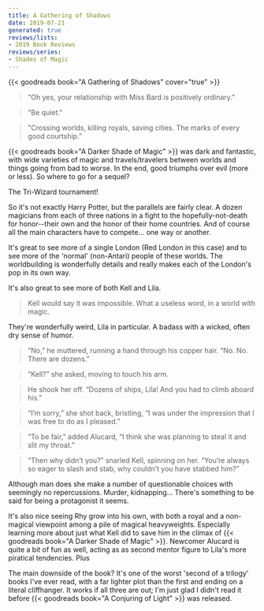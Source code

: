 ```yaml
---
title: A Gathering of Shadows
date: 2019-07-21
generated: true
reviews/lists:
- 2019 Book Reviews
reviews/series:
- Shades of Magic
---
```

{{< goodreads book="A Gathering of Shadows" cover="true" >}}

>  “Oh yes, your relationship with Miss Bard is positively ordinary."  

> "Be quiet."  

> "Crossing worlds, killing royals, saving cities. The marks of every good courtship.”  

<!--more-->

{{< goodreads book="A Darker Shade of Magic" >}} was dark and fantastic, with wide varieties of magic and travels/travelers between worlds and things going from bad to worse. In the end, good triumphs over evil (more or less). So where to go for a sequel?  

The Tri-Wizard tournament!  

So it's not exactly Harry Potter, but the parallels are fairly clear. A dozen magicians from each of three nations in a fight to the hopefully-not-death for honor--their own and the honor of their home countries. And of course all the main characters have to compete... one way or another.  

It's great to see more of a single London (Red London in this case) and to see more of the 'normal' (non-Antari) people of these worlds. The worldbuilding is wonderfully details and really makes each of the London's pop in its own way.  

It's also great to see more of both Kell and Lila.  

> Kell would say it was impossible. What a useless word, in a world with magic.  

They're wonderfully weird, Lila in particular. A badass with a wicked, often dry sense of humor.  

> “No,” he muttered, running a hand through his copper hair. “No. No. There are dozens.”  

> “Kell?” she asked, moving to touch his arm.  

> He shook her off. “Dozens of ships, Lila! And you had to climb aboard his.”  

> “I’m sorry,” she shot back, bristling, “I was under the impression that I was free to do as I pleased.”  

> “To be fair,” added Alucard, “I think she was planning to steal it and slit my throat.”  

> “Then why didn’t you?” snarled Kell, spinning on her. “You’re always so eager to slash and stab, why couldn’t you have stabbed him?”  

Although man does she make a number of questionable choices with seemingly no repercussions. Murder, kidnapping... There's something to be said for being a protagonist it seems.  

It's also nice seeing Rhy grow into his own, with both a royal and a non- magical viewpoint among a pile of magical heavyweights. Especially learning more about just what Kell did to save him in the climax of {{< goodreads book="A Darker Shade of Magic" >}}. Newcomer Alucard is quite a bit of fun as well, acting as as second mentor figure to Lila's more piratical tendencies. Plus  

The main downside of the book? It's one of the worst 'second of a trilogy' books I've ever read, with a far lighter plot than the first and ending on a literal cliffhanger. It works if all three are out; I'm just glad I didn't read it before {{< goodreads book="A Conjuring of Light" >}} was released.


